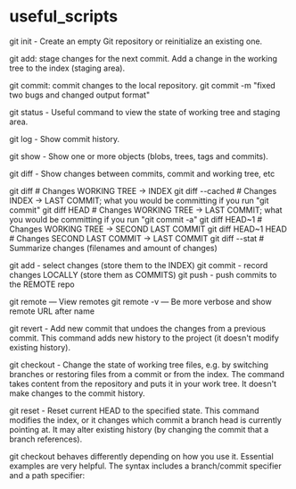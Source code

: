 # useful_scripts

git init - Create an empty Git repository or reinitialize an existing one.


git add: stage changes for the next commit. Add a change in the working tree to the index (staging area).


git commit: commit changes to the local repository. git commit -m "fixed two bugs and changed output format"


git status - Useful command to view the state of working tree and staging area. 

git log - Show commit history.

git show - Show one or more objects (blobs, trees, tags and commits).

git diff - Show changes between commits, commit and working tree, etc

git diff  # Changes WORKING TREE -> INDEX
git diff --cached  # Changes INDEX -> LAST COMMIT; what you would be committing if you run "git commit"
git diff HEAD  # Changes WORKING TREE -> LAST COMMIT; what you would be committing if you run "git commit -a"
git diff HEAD~1  # Changes WORKING TREE -> SECOND LAST COMMIT
git diff HEAD~1 HEAD  # Changes SECOND LAST COMMIT -> LAST COMMIT
git diff --stat  # Summarize changes (filenames and amount of changes)


git add - select changes (store them to the INDEX)
git commit - record changes LOCALLY (store them as COMMITS)
git push - push commits to the REMOTE repo 


git remote — View remotes
git remote -v — Be more verbose and show remote URL after name


git revert - Add new commit that undoes the changes from a previous commit. This command adds new history to the project (it doesn't modify existing history).

git checkout - Change the state of working tree files, e.g. by switching branches or restoring files from a commit or from the index. The command takes content from the repository and puts it in your work tree. It doesn't make changes to the commit history.

git reset - Reset current HEAD to the specified state. This command modifies the index, or it changes which commit a branch head is currently pointing at. It may alter existing history (by changing the commit that a branch references).

git checkout behaves differently depending on how you use it. Essential examples are very helpful. The syntax includes a branch/commit specifier and a path specifier:


